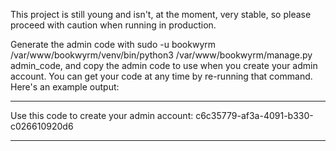 This project is still young and isn't, at the moment, very stable, so please proceed with caution when running in production.

Generate the admin code with sudo -u bookwyrm /var/www/bookwyrm/venv/bin/python3 /var/www/bookwyrm/manage.py admin_code, and copy the admin code to use when you create your admin account. You can get your code at any time by re-running that command. Here's an example output:

*******************************************
Use this code to create your admin account:
c6c35779-af3a-4091-b330-c026610920d6
*******************************************
